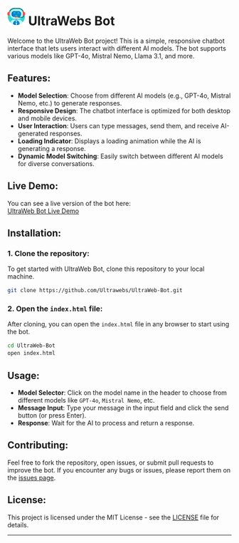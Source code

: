 # <img src="bot.webp" alt="UltraWebs Icon" width="40" height="40"> UltraWebs Bot

Welcome to the UltraWeb Bot project! This is a simple, responsive chatbot interface that lets users interact with different AI models. The bot supports various models like GPT-4o, Mistral Nemo, Llama 3.1, and more.

## Features:
- **Model Selection**: Choose from different AI models (e.g., GPT-4o, Mistral Nemo, etc.) to generate responses.
- **Responsive Design**: The chatbot interface is optimized for both desktop and mobile devices.
- **User Interaction**: Users can type messages, send them, and receive AI-generated responses.
- **Loading Indicator**: Displays a loading animation while the AI is generating a response.
- **Dynamic Model Switching**: Easily switch between different AI models for diverse conversations.
  
## Live Demo:
You can see a live version of the bot here:  
[UltraWeb Bot Live Demo](https://ultrawebs.github.io/Bot/)

## Installation:

### 1. Clone the repository:
To get started with UltraWeb Bot, clone this repository to your local machine.

```bash
git clone https://github.com/Ultrawebs/UltraWeb-Bot.git
```

### 2. Open the `index.html` file:
After cloning, you can open the `index.html` file in any browser to start using the bot.

```bash
cd UltraWeb-Bot
open index.html
```

## Usage:

- **Model Selector**: Click on the model name in the header to choose from different models like `GPT-4o`, `Mistral Nemo`, etc.
- **Message Input**: Type your message in the input field and click the send button (or press Enter).
- **Response**: Wait for the AI to process and return a response.

## Contributing:
Feel free to fork the repository, open issues, or submit pull requests to improve the bot. If you encounter any bugs or issues, please report them on the [issues page](https://github.com/Ultrawebs/UltraWeb-Bot/issues).

## License:
This project is licensed under the MIT License - see the [LICENSE](LICENSE) file for details.

---
